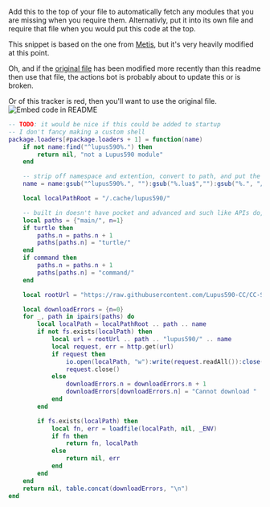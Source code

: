 Add this to the top of your file to automatically fetch any modules that you are missing when you require them.
Alternativly, put it into its own file and require that file when you would put this code at the top.

This snippet is based on the one from [Metis](https://metis.madefor.cc/), but it's very heavily modified at this point.

Oh, and if the [original file](custom_require_package_loader.lua) has been modified more recently than this readme then use that file, the actions bot is probably about to update this or is broken. 

Or of this tracker is red, then you'll want to use the original file.
![Embed code in README](https://github.com/Lupu590-CC/CC-Survuval-Programs/actions/workflows/Embed%20code%20in%20README.yml/badge.svg)

```lua:custom_require_package_loader.lua
-- TODO: it would be nice if this could be added to startup
-- I don't fancy making a custom shell
package.loaders[#package.loaders + 1] = function(name)
    if not name:find("^lupus590%.") then
        return nil, "not a Lupus590 module"
    end

    -- strip off namespace and extention, convert to path, and put the extention back on
    name = name:gsub("^lupus590%.", ""):gsub("%.lua$",""):gsub("%.", "/")..".lua"

    local localPathRoot = "/.cache/lupus590/"

    -- built in doesn't have pocket and advanced and such like APIs do, if this changes then we just need to add the appropriate part here
    local paths = {"main/", n=1}
    if turtle then
        paths.n = paths.n + 1
        paths[paths.n] = "turtle/"
    end
    if command then
        paths.n = paths.n + 1
        paths[paths.n] = "command/"
    end

    local rootUrl = "https://raw.githubusercontent.com/Lupus590-CC/CC-Survival-Programs/master/assets/computercraft/lua/rom/modules/"

    local downloadErrors = {n=0}
    for _, path in ipairs(paths) do
        local localPath = localPathRoot .. path .. name
        if not fs.exists(localPath) then
            local url = rootUrl .. path .. "lupus590/" .. name
            local request, err = http.get(url)
            if request then
                io.open(localPath, "w"):write(request.readAll()):close()
                request.close()
            else
                downloadErrors.n = downloadErrors.n + 1
                downloadErrors[downloadErrors.n] = "Cannot download " .. url .. ": " .. err
            end
        end

        if fs.exists(localPath) then
            local fn, err = loadfile(localPath, nil, _ENV)
            if fn then
                return fn, localPath
            else
                return nil, err
            end
        end
    end
    return nil, table.concat(downloadErrors, "\n")
end

```

